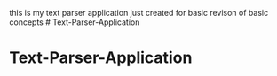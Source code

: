 this is my text parser application just created for basic revison of basic concepts # Text-Parser-Application
# Text-Parser-Application
